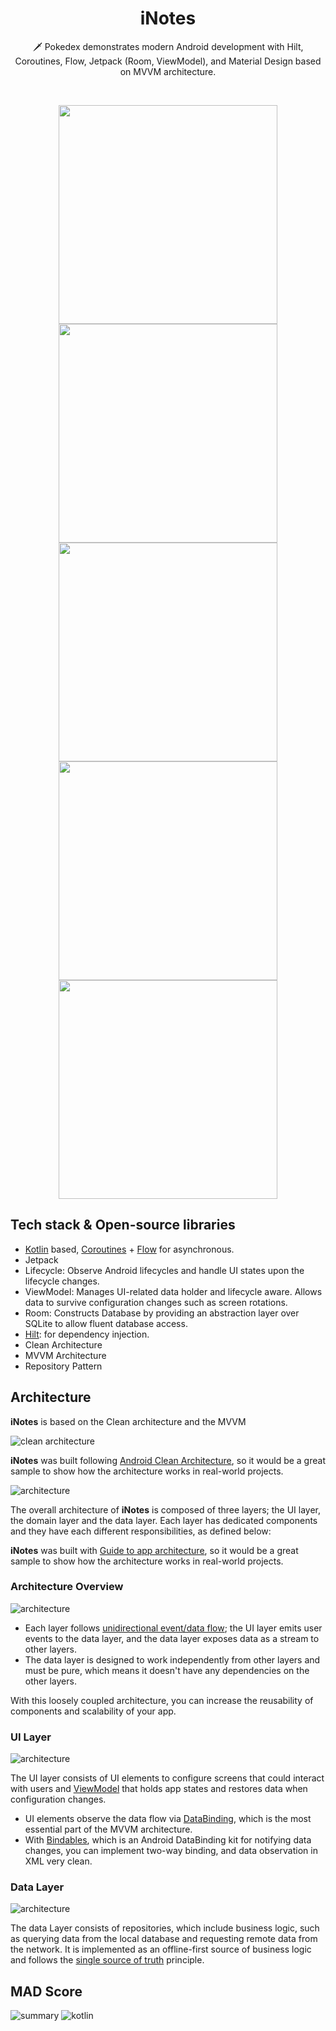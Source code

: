 <h1 align="center">iNotes</h1>

<p align="center">  
🗡️ Pokedex demonstrates modern Android development with Hilt, Coroutines, Flow, Jetpack (Room, ViewModel), and Material Design based on MVVM architecture.
</p>
</br>
 
<p align="center">
<img src="https://github.com/noureldensaid/CleanArchitectureNoteApp/assets/93207605/85423907-341e-44ba-9a50-e6ec91e0a518" height="350" />
<img src="https://github.com/noureldensaid/CleanArchitectureNoteApp/assets/93207605/38140c7d-9599-45f8-b1a1-f670c0b13e61" height="350" />
<img src="https://github.com/noureldensaid/CleanArchitectureNoteApp/assets/93207605/5e0531e9-1163-456c-9ed9-7fc788a765d5" height="350" />
<img src="https://github.com/noureldensaid/CleanArchitectureNoteApp/assets/93207605/c7cf249e-de2a-46ad-b52d-d67477f602d9" height="350" />
<img src="https://github.com/noureldensaid/CleanArchitectureNoteApp/assets/93207605/a8bf3808-e1df-4392-89b5-ed8deaea9888" height="350" />

## Tech stack & Open-source libraries
- [Kotlin](https://kotlinlang.org/) based, [Coroutines](https://github.com/Kotlin/kotlinx.coroutines) + [Flow](https://kotlin.github.io/kotlinx.coroutines/kotlinx-coroutines-core/kotlinx.coroutines.flow/) for asynchronous.
- Jetpack
- Lifecycle: Observe Android lifecycles and handle UI states upon the lifecycle changes.
- ViewModel: Manages UI-related data holder and lifecycle aware. Allows data to survive configuration changes such as screen rotations.
- Room: Constructs Database by providing an abstraction layer over SQLite to allow fluent database access.
- [Hilt](https://dagger.dev/hilt/): for dependency injection.
- Clean Architecture
- MVVM Architecture 
- Repository Pattern

## Architecture
**iNotes** is based on the Clean architecture and the MVVM  

![clean architecture](https://github.com/noureldensaid/CleanArchitectureNoteApp/assets/93207605/86a75754-4b32-44c6-9031-2d0de23e4e70)

**iNotes** was built following [Android Clean Architecture](https://medium.com/android-dev-hacks/detailed-guide-on-android-clean-architecture-9eab262a9011), so it would be a great sample to show how the architecture works in real-world projects.

![architecture](https://github.com/noureldensaid/CleanArchitectureNoteApp/assets/93207605/780224d3-5f62-41ea-9d12-7af02c57cbe1)

The overall architecture of **iNotes** is composed of three layers; the UI layer, the domain layer and the data layer. Each layer has dedicated components and they have each different responsibilities, as defined below:

**iNotes** was built with [Guide to app architecture](https://developer.android.com/topic/architecture), so it would be a great sample to show how the architecture works in real-world projects.


### Architecture Overview

![architecture](https://github.com/noureldensaid/CleanArchitectureNoteApp/assets/93207605/6523dd8f-6aa0-4d83-8050-afb85f5ed1de)

- Each layer follows [unidirectional event/data flow](https://developer.android.com/topic/architecture/ui-layer#udf); the UI layer emits user events to the data layer, and the data layer exposes data as a stream to other layers.
- The data layer is designed to work independently from other layers and must be pure, which means it doesn't have any dependencies on the other layers.

With this loosely coupled architecture, you can increase the reusability of components and scalability of your app.

### UI Layer

![architecture](https://github.com/noureldensaid/CleanArchitectureNoteApp/assets/93207605/53cb3bc4-f151-4114-a698-272348c1ebaa)

The UI layer consists of UI elements to configure screens that could interact with users and [ViewModel](https://developer.android.com/topic/libraries/architecture/viewmodel) that holds app states and restores data when configuration changes.
- UI elements observe the data flow via [DataBinding](https://developer.android.com/topic/libraries/data-binding), which is the most essential part of the MVVM architecture. 
- With [Bindables](https://github.com/skydoves/bindables), which is an Android DataBinding kit for notifying data changes, you can implement two-way binding, and data observation in XML very clean.

### Data Layer

![architecture](https://github.com/noureldensaid/CleanArchitectureNoteApp/assets/93207605/e6bb598a-d8e8-4dc1-be5b-1438a60b1a89)

The data Layer consists of repositories, which include business logic, such as querying data from the local database and requesting remote data from the network. It is implemented as an offline-first source of business logic and follows the [single source of truth](https://en.wikipedia.org/wiki/Single_source_of_truth) principle.<br>


## MAD Score
![summary](https://user-images.githubusercontent.com/24237865/102366914-84f6b000-3ffc-11eb-8d49-b20694239782.png)
![kotlin](https://user-images.githubusercontent.com/24237865/102366932-8a53fa80-3ffc-11eb-8131-fd6745a6f079.png)
```
